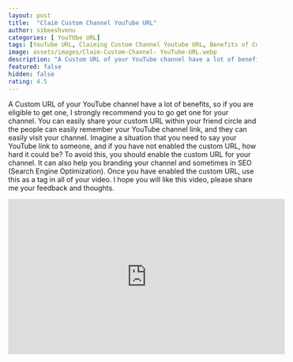 ```yaml
---
layout: post
title:  "Claim Custom Channel YouTube URL"
author: sibeeshvenu
categories: [ YouTUbe URL]
tags: [YouTube URL, Claiming Custom Channel Youtube URL, Benefits of Custom URL, Malayalam, Sibeesh Passion, Njan Oru Malayali,  Germany, sibeeshpassion.com, sibeeshvenu.com]
image: assets/images/Claim-Custom-Channel- YouTube-URL.webp
description: "A Custom URL of your YouTube channel have a lot of benefits, so if you are eligible to get one, I strongly recommend you to go get one for your channel. You can easily share your custom URL within your friend circle and the people can easily remember your YouTube channel link, and they can easily visit your channel. Imagine a situation that you need to say your YouTube link to someone, and if you have not enabled the custom URL, how hard it could be? To avoid this, you should enable the custom URL for your channel. It can also help you branding your channel and sometimes in SEO (Search Engine Optimization). Once you have enabled the custom URL, use this as a tag in all of your video. I hope you will like this video, please share me your feedback and thoughts."
featured: false
hidden: false
rating: 4.5
---
```


A Custom URL of your YouTube channel have a lot of benefits, so if you are eligible to get one, I strongly recommend you to go get one for your channel. You can easily share your custom URL within your friend circle and the people can easily remember your YouTube channel link, and they can easily visit your channel. Imagine a situation that you need to say your YouTube link to someone, and if you have not enabled the custom URL, how hard it could be? To avoid this, you should enable the custom URL for your channel. It can also help you branding your channel and sometimes in SEO (Search Engine Optimization). Once you have enabled the custom URL, use this as a tag in all of your video. I hope you will like this video, please share me your feedback and thoughts.



<iframe width="560" height="315" src="https://www.youtube.com/embed/XYZqYS3qH_8" frameborder="0" allow="accelerometer; autoplay; encrypted-media; gyroscope; picture-in-picture" allowfullscreen></iframe>
